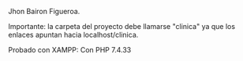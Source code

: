 Jhon Bairon Figueroa.

Importante: la carpeta del proyecto debe llamarse "clinica" ya que los enlaces apuntan hacia localhost/clinica.

Probado con XAMPP: Con PHP 7.4.33